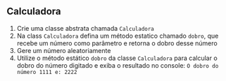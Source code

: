 ## Calculadora

1. Crie uma classe abstrata chamada `Calculadora`
2. Na class `Calculadora` defina um método estatico chamado `dobro`, que recebe um número como parâmetro e retorna o
   dobro desse número
3. Gere um número aleatoriamente
4. Utilize o método estático `dobro` da classe `Calculadora` para calcular o dobro do número digitado e exiba o
   resultado no console: `O dobro do número 1111 e: 2222`